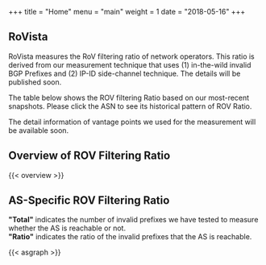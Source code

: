 +++
title = "Home"
menu = "main"
weight = 1
date = "2018-05-16"
+++
## RoVista 

RoVista measures the RoV filtering ratio of network operators. This ratio is derived from our measurement technique that uses (1) in-the-wild invalid BGP Prefixes and (2) IP-ID side-channel technique. The details will be published soon.

The table below shows the ROV filtering Ratio based on our most-recent snapshots. Please click the ASN to see its historical pattern of ROV Ratio.

The detail information of vantage points we used for the measurement will be available soon.

## Overview of ROV Filtering Ratio 

<div>{{< overview >}}</div>

## AS-Specific ROV Filtering Ratio
<div class="alert alert-primary">
<p><b>"Total"</b> indicates the number of invalid prefixes we have tested to measure whether the AS is reachable or not. <br>
<b>"Ratio"</b> indicates the ratio of the invalid prefixes that the AS is reachable.
</div>
<div>{{< asgraph >}}</div>



